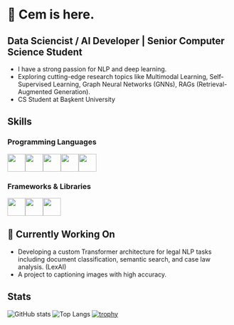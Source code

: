 # 👋 Cem is here.

##  Data Sciencist / AI Developer | Senior Computer Science Student
 - I have a strong passion for NLP and deep learning.
 - Exploring cutting-edge research topics like Multimodal Learning, Self-Supervised Learning, Graph Neural Networks (GNNs), RAGs (Retrieval-Augmented Generation).
 - CS Student at Başkent University

## Skills
### Programming Languages

<img src="https://cdn.jsdelivr.net/gh/devicons/devicon/icons/python/python-original.svg" width="40" height="40" /><img src="https://cdn.jsdelivr.net/gh/devicons/devicon/icons/r/r-original.svg" width="40" height="40" /><img src="https://cdn.jsdelivr.net/gh/devicons/devicon/icons/java/java-original.svg" width="40" height="40" /><img src="https://cdn.jsdelivr.net/gh/devicons/devicon/icons/cplusplus/cplusplus-original.svg" width="40" height="40" /><img src="https://cdn.jsdelivr.net/gh/devicons/devicon/icons/c/c-original.svg" width="40" height="40" />

### Frameworks & Libraries
<img src="https://cdn.jsdelivr.net/gh/devicons/devicon/icons/pytorch/pytorch-original.svg" width="40" height="40" /><img src="https://cdn.jsdelivr.net/gh/devicons/devicon/icons/tensorflow/tensorflow-original.svg" width="40" height="40" /><img src="https://upload.wikimedia.org/wikipedia/commons/0/05/Scikit_learn_logo_small.svg" width="40" height="40" />

## 🚧 Currently Working On
- Developing a custom Transformer architecture for legal NLP tasks including document classification, semantic search, and case law analysis. (LexAI)
- A project to captioning images with high accuracy.

## Stats

 ![GitHub stats](https://github-readme-stats.vercel.app/api?username=cemkarkiner&show_icons=true&theme=radical) ![Top Langs](https://github-readme-stats.vercel.app/api/top-langs/?username=CemKarkiner&layout=compact&theme=dark)  [![trophy](https://github-profile-trophy.vercel.app/?username=cemkarkiner&theme=onedark)](https://github.com/ryo-ma/github-profile-trophy)


